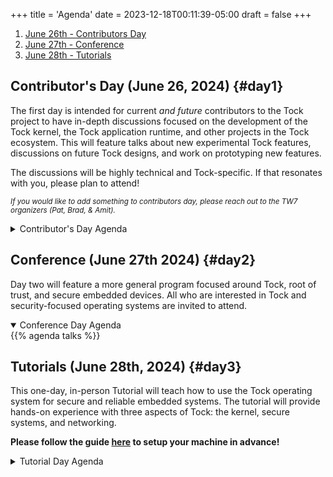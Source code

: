 +++
title = 'Agenda'
date = 2023-12-18T00:11:39-05:00
draft = false
+++

1. [June 26th - Contributors Day](#day1)
2. [June 27th - Conference](#day2)
3. [June 28th - Tutorials](#day3)


## Contributor's Day (June 26, 2024) {#day1}

The first day is intended for current _and future_ contributors to the Tock
project to have in-depth discussions focused on the development of the Tock
kernel, the Tock application runtime, and other projects in the Tock ecosystem.
This will feature talks about new experimental Tock features, discussions on
future Tock designs, and work on prototyping new features.

The discussions will be highly technical and Tock-specific. If that resonates
with you, please plan to attend!

<small>_If you would like to add something to contributors day, please reach
out to the TW7 organizers (Pat, Brad, & Amit)._</small>

<details>
  <summary>Contributor's Day Agenda</summary>
{{% agenda discussions %}}
</details>

## Conference (June 27th 2024) {#day2}

Day two will feature a more general program focused around Tock, root of trust,
and secure embedded devices. All who are interested in Tock and security-focused
operating systems are invited to attend.

<details open>
  <summary>Conference Day Agenda</summary>
{{% agenda talks %}}
</details>



## Tutorials (June 28th, 2024) {#day3}

This one-day, in-person Tutorial will teach how to use the Tock operating
system for secure and reliable embedded systems. The tutorial will provide
hands-on experience with three aspects of Tock: the kernel, secure systems,
and networking.

**Please follow the guide [here](../tutorial/setup) to setup your machine in
advance!**

<details>
  <summary>Tutorial Day Agenda</summary>
<table>
  <tr>
    <th></th>
    <th>Joint</th>
    <th>Security Track (1242)<br />
    <small>Lead: Leon Schuermann</small></th>
    <th>Networking Track (1202)<br />
    <small>Lead: Tyler Potyondy</small></th>
  </tr>
  <tr>
    <td>8:10</td>
    <td><i>Continental Breakfast (1244)</i></td>
    <td></td>
    <td></td>
  </tr>
  <tr>
    <td>9:00</td>
    <td colspan="3">Welcome & Tock Introduction
    <small>(Livestreamed to both rooms)</small></td>
  </tr>
  <tr>
    <td>9:10</td>
    <td></td>
    <td>Computer Setup</td>
    <td>Computer Setup</td>
  </tr>
  <tr>
    <td>9:30</td>
    <td></td>
    <td>HOTP Introduction</td>
    <td>Thread Introduction</td>
  </tr>
  <tr>
    <td>9:50</td>
    <td colspan="3"><i>Coffee Break (1244)</i></td>
  </tr>
  <tr>
    <td>10:00</td>
    <td></td>
    <td>HOTP Userspace Application</td>
    <td>Thread Sensor App</td>
  </tr>
  <tr>
    <td>12:00</td>
    <td colspan="3"><i>Lunch Break (1244/Courtyard)</i></td>
  </tr>
  <tr>
    <td>13:00</td>
    <td></td>
    <td>HOTP Continued</td>
    <td>Thread Control App</td>
  </tr>
  <tr>
    <td>14:30</td>
    <td colspan="3"><i>Coffee Break (1244)</i></td>
  </tr>
  <tr>
    <td>14:45</td>
    <td></td>
    <td>Encryption Oracle</td>
    <td>Faults and Robustness</td>
  </tr>
  <tr>
    <td>16:15</td>
    <td colspan="3">Wrap-up and next steps</td>
  </tr>
  <tr>
    <td>16:30</td>
    <td class="break" colspan="3"><i>Event ends — See you next year!</i></td>
  </tr>
</table>
</details>
